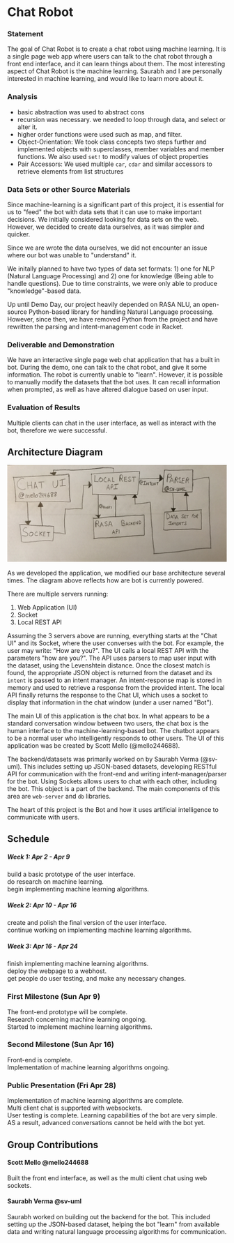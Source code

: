 # Chat Robot

### Statement
The goal of Chat Robot is to create a chat robot using machine learning. It is a single page web app where users can talk to the chat robot through a front end interface, and it can learn things about them. The most interesting aspect of Chat Robot is the machine learning. Saurabh and I are personally interested in machine learning, and would like to learn more about it.

### Analysis
- basic abstraction was used to abstract cons
- recursion was necessary. we needed to loop through data, and select or alter it.
- higher order functions were used such as map, and filter.
- Object-Orientation: We took class concepts two steps further and implemented objects with superclasses, member variables and member functions. We also used `set!` to modify values of object properties
- Pair Accessors: We used multiple `car`, `cdar` and similar accessors to retrieve elements from list structures


### Data Sets or other Source Materials
Since machine-learning is a significant part of this project, it is essential for us to "feed" the bot with data sets that it can use to make important decisions. We initially considered looking for data sets on the web. However, we decided to create data ourselves, as it was simpler and quicker.

Since we are wrote the data ourselves, we did not encounter an issue where our bot was unable to "understand" it.

We initally planned to have two types of data set formats: 1) one for NLP (Natural Language Processing) and 2) one for knowledge (Being able to handle questions). Due to time constraints, we were only able to produce "knowledge"-based data.

Up until Demo Day, our project heavily depended on RASA NLU, an open-source Python-based library for handling Natural Language processing. However, since then, we have removed Python from the project and have rewritten the parsing and intent-management code in Racket.

### Deliverable and Demonstration
We have an interactive single page web chat application that has a built in bot. During the demo, one can talk
to the chat robot, and give it some information. The robot is currently unable to "learn". However, it is possible to manually modify the datasets that the bot uses. It can recall information when prompted, as well as have altered dialogue based on user input.

### Evaluation of Results
Multiple clients can chat in the user interface, as well as interact with the bot, therefore we were successful.

## Architecture Diagram
![Architecture](/Architecture_Update.jpg?raw=true "Architecture")

As we developed the application, we modified our base architecture several times. The diagram above reflects how are bot is currently powered.

There are multiple servers running:
1. Web Application (UI)
2. Socket
3. Local REST API

Assuming the 3 servers above are running, everything starts at the "Chat UI" and its Socket, where the user converses with the bot. For example, the user may write: "How are you?". The UI calls a local REST API with the parameters "how are you?". The API uses parsers to map user input with the dataset, using the Levenshtein distance. Once the closest match is found, the appropriate JSON object is returned from the dataset and its `intent` is passed to an intent manager. An intent-response map is stored in memory and used to retrieve a response from the provided intent. The local API finally returns the response to the Chat UI, which uses a socket to display that information in the chat window (under a user named "Bot").

The main UI of this application is the chat box. In what appears to be a standard conversation window between two users, the chat box is the human interface to the machine-learning-based bot. The chatbot appears to be a normal user who intelligently responds to other users. The UI of this application was be created by Scott Mello (@mello244688).

The backend/datasets was primarily worked on by Saurabh Verma (@sv-uml). This includes setting up JSON-based datasets, developing RESTful API for communication with the front-end and writing intent-manager/parser for the bot. Using Sockets allows users to chat with each other, including the bot. This object is a part of the backend. The main components of this area are `web-server` and `db` libraries.

The heart of this project is the Bot and how it uses artificial intelligence to communicate with users.

## Schedule
##### Week 1: Apr 2 - Apr 9
build a basic prototype of the user interface.  
do research on machine learning.  
begin implementing machine learning algorithms.  
##### Week 2: Apr 10 - Apr 16
create and polish the final version of the user interface.  
continue working on implementing machine learning algorithms.  
##### Week 3: Apr 16 - Apr 24
finish implementing machine learning algorithms.  
deploy the webpage to a webhost.  
get people do user testing, and make any necessary changes.  


### First Milestone (Sun Apr 9)
The front-end prototype will be complete.  
Research concerning machine learning ongoing.  
Started to implement machine learning algorithms.  

### Second Milestone (Sun Apr 16)
Front-end is complete.  
Implementation of machine learning algorithms ongoing.  

### Public Presentation (Fri Apr 28)
Implementation of machine learning algorithms are complete.  
Multi client chat is supported with websockets.  
User testing is complete.
Learning capabilities of the bot are very simple. AS a result, advanced conversations cannot be held with the bot yet.

## Group Contributions

#### Scott Mello @mello244688
Built the front end interface, as well as the multi client chat using web sockets.

#### Saurabh Verma @sv-uml
Saurabh worked on building out the backend for the bot. This included setting up the JSON-based dataset, helping the bot "learn" from available data and writing natural language processing algorithms for communication.



